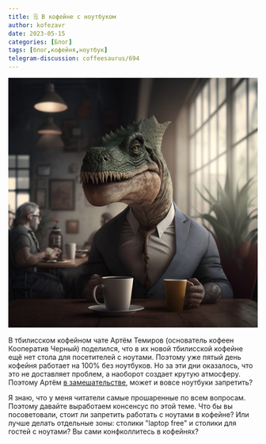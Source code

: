 ```yaml
---
title: 🗒 В кофейне с ноутбуком
author: kofezavr
date: 2023-05-15
categories: [Блог]
tags: [блог,кофейня,ноутбук]
telegram-discussion: coffeesaurus/694
--- 
```

![В кофейне с ноутбуком](/assets/img/posts/23/05/coffee-and-notebook.jpg)

В тбилисском кофейном чате Артём Темиров (основатель кофеен Кооператив Черный) поделился, что в их новой тбилисской кофейне ещё нет стола для посетителей с ноутами. Поэтому уже пятый день кофейня работает на 100% без ноутбуков. Но за эти дни оказалось, что это не доставляет проблем, а наоборот создает крутую атмосферу. Поэтому Артём [в замешательстве](https://t.me/neroaster/730), может и вовсе ноутбуки запретить?

Я знаю, что у меня читатели самые прошаренные по всем вопросам. Поэтому давайте выработаем консенсус по этой теме. Что бы вы посоветовали, стоит ли запретить работать с ноутами в кофейне? Или лучше делать отдельные зоны: столики "laptop free" и столики для гостей с ноутами? Вы сами конфколлитесь в кофейнях?